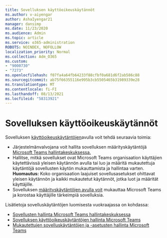 ```yaml
---
title: Sovelluksen käyttöoikeuskäytännöt
ms.author: v-aiyengar
author: AshaIyengar21
manager: dansimp
ms.date: 11/23/2020
ms.audience: Admin
ms.topic: article
ms.service: o365-administration
ROBOTS: NOINDEX, NOFOLLOW
localization_priority: Normal
ms.collection: Adm_O365
ms.custom:
- "9000730"
- "7273"
ms.openlocfilehash: f07fa4a64fb64233f88cfbf0a681d6f2ab586c88
ms.sourcegitcommit: ab75f66355116e995b3cb5505465b31989339e28
ms.translationtype: MT
ms.contentlocale: fi-FI
ms.lasthandoff: 08/13/2021
ms.locfileid: "58313921"
---
```

# <a name="app-permission-policies"></a>Sovelluksen käyttöoikeuskäytännöt

Sovelluksen [käyttöoikeuskäytäntöjen](https://docs.microsoft.com/microsoftteams/teams-app-permission-policies)avulla voit tehdä seuraavia toimia:
- Järjestelmänvalvojana voit hallita sovelluksen määrityskäytäntöjä [Microsoft Teams hallintakeskuksessa.](https://admin.teams.microsoft.com/policies/app-permission)
- Hallitse, mitkä sovellukset ovat Microsoft Teams organisaation käyttäjien käytettävissä yleisen [](https://docs.microsoft.com/microsoftteams/teams-app-permission-policies#create-a-custom-app-permission-policy) käytännön avulla tai luo ja määritä mukautettuja käytäntöjä sovellusten käytön mukauttamista ja hallintaa varten. 
**Huomautus:** Koko organisaation laajuiset sovellusasetukset ohittavat yleisen käytännön ja kaikki mukautetut käytännöt, jotka luot ja määrität käyttäjille.
- Sovelluksen [määrityskäytäntöjen avulla voit](https://docs.microsoft.com/microsoftteams/teams-app-setup-policies) mukauttaa Microsoft Teams ja korostaa käyttäjille tärkeimpiä sovelluksia. 


Lisätietoja sovelluskäytäntöjen luomisesta vuokraajassa on kohdassa:
- [Sovellusten hallinta Microsoft Teams hallintakeskuksessa](https://docs.microsoft.com/MicrosoftTeams/manage-apps)
- [Sovelluksen käyttöoikeuskäytäntöjen hallinta Microsoft Teams](https://docs.microsoft.com/microsoftteams/teams-app-permission-policies)
- [Mukautettujen sovelluskäytäntöjen ja -asetusten hallinta Microsoft Teams](https://docs.microsoft.com/MicrosoftTeams/teams-custom-app-policies-and-settings)

